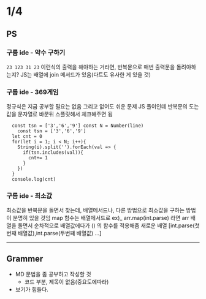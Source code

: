 # 1/4

## PS
### 구름 ide - 약수 구하기
`23 123 31 23` 이런식의 출력을 해야하는 거라면, 반복문으로 매번 출력문을 돌려야하는지?
JS는 배열에 join 메서드가 있음(다트도 유사한 게 있을 것)

### 구름 ide - 369게임
정규식은 지금 공부할 필요는 없음
그리고 없어도 쉬운 문제
JS 풀이인데 반복문의 도는 값을 문자열로 바꾼뒤 스플릿해서 체크해주면 됨
```
  const tsn = ['3','6','9']	const N = Number(line)
	const tsn = ['3','6','9']
  let cnt = 0
  for(let i = 1; i < N; i++){
    String(i).split('').forEach(val => {
      if(tsn.includes(val)){
        cnt+= 1
      }
    })
  }
  console.log(cnt)
```
### 구름 ide - 최소값
최소값을 반복문을 돌면서 찾는데, 배열메서드나, 다른 방법으로 최소값을 구하는 방법이 분명히 있을 것임
map 함수는 배열메서드로
ex)\_ arr.map(int.parse) 라면
arr 배열을 돌면서 순차적으로 배열값에다가 () 의 함수를 적용해줌
새로운 배열 [int.parse(첫번쨰 배열값),int.parse(두번쨰 배열값) ...]

---

## Grammer
- MD 문법을 좀 공부하고 작성할 것
  -  코드 부분, 제목이 없음(중요도에따라)
- 보기가 힘들다.

